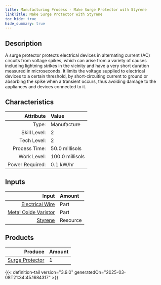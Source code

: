 ```yaml
---
title: Manufacturing Process - Make Surge Protector with Styrene
linkTitle: Make Surge Protector with Styrene
toc_hide: true
hide_summary: true
---
```

<!-- This is generated by the MarsSim HelpGenertor, do not edit. -->

## Description
 A surge protector protects electrical devices in alternating current (AC) circuits from &#10;&#9;&#9;&#9;voltage spikes, which can arise from a variety of causes including lightning strikes in the &#10;&#9;&#9;&#9;vicinity and have a very short duration measured in microseconds. It limits the voltage supplied &#10;&#9;&#9;&#9;to electrical devices to a certain threshold, by short-circuiting current to ground or absorbing &#10;&#9;&#9;&#9;the spike when a transient occurs, thus avoiding damage to the appliances and devices connected &#10;&#9;&#9;&#9;to it.&#10;&#9;&#9;

## Characteristics

| Attribute      | Value |
|--------:|:------|
|Type:|Manufacture|
|Skill Level:|2|
|Tech Level:|2|
|Process Time:|50.0 millisols|
|Work Level:|100.0 millisols|
|Power Required:|0.1 kW/hr|

## Inputs

| Input      | Amount |
|--------:|:------|
|[Electrical Wire](/docs/definitions/part/electrical-wire)|Part|2|
|[Metal Oxide Varistor](/docs/definitions/part/metal-oxide-varistor)|Part|4|
|[Styrene](/docs/definitions/resource/styrene)|Resource|0.2 kg|

## Products


| Produce      | Amount |
|--------:|:------|
|[Surge Protector](/docs/definitions/part/surge-protector)|1|



{{< definition-tail version="3.9.0" generatedOn="2025-03-08T21:34:45.1684317" >}}



